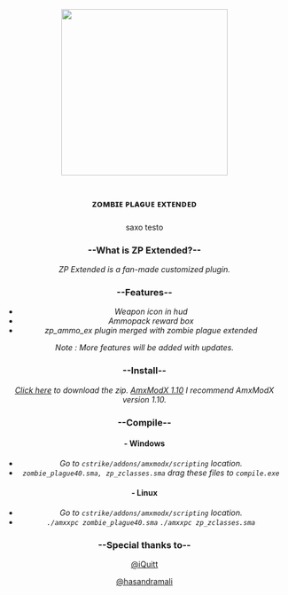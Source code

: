 <div align="center">
  <img height="300" src="https://i.imgur.com/hIAr0OB.png"  />
</div>

<br clear="both">

<h3 align="center">ᴢᴏᴍʙɪᴇ ᴘʟᴀɢᴜᴇ ᴇxᴛᴇɴᴅᴇᴅ</h3>

###

<div align="center">
saxo testo
<div>

### --What is ZP Extended?--
*ZP Extended is a fan-made customized plugin.*

### --Features--
- *Weapon icon in hud*
- *Ammopack reward box*
- *zp_ammo_ex plugin merged with zombie plague extended*

*Note : More features will be added with updates.*

### --Install--
*[Click here](https://github.com/byoreo/zp43ext/archive/refs/heads/main.zip) to download the zip. [AmxModX 1.10](https://www.amxmodx.org/downloads-new.php?branch=master&all=1) I recommend AmxModX version 1.10.*

### --Compile--
#### - Windows
- *Go to `cstrike/addons/amxmodx/scripting` location.*
- *`zombie_plague40.sma, zp_zclasses.sma` drag these files to `compile.exe`*
#### - Linux
- *Go to `cstrike/addons/amxmodx/scripting` location.*
- *`./amxxpc zombie_plague40.sma` `./amxxpc zp_zclasses.sma`*
### --Special thanks to--
[@iQuitt](https://github.com/iQuitt)

[@hasandramali](https://github.com/hasandramali)

